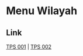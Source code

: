 # Menu Wilayah

## Link

[TPS 001](https://github.com/gigit-pemilu/pemilu-2024-91-papua/tree/main/pileg-dpr/hitung-suara/sub/91-papua/sub/03-jayapura/sub/02-sentani-timur/sub/2004-asei-besar/sub/001-tps)
 | 
[TPS 002](https://github.com/gigit-pemilu/pemilu-2024-91-papua/tree/main/pileg-dpr/hitung-suara/sub/91-papua/sub/03-jayapura/sub/02-sentani-timur/sub/2004-asei-besar/sub/002-tps)

